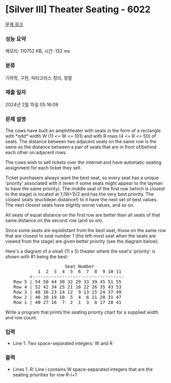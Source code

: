 # [Silver III] Theater Seating - 6022 

[문제 링크](https://www.acmicpc.net/problem/6022) 

### 성능 요약

메모리: 110752 KB, 시간: 132 ms

### 분류

기하학, 구현, 피타고라스 정리, 정렬

### 제출 일자

2024년 2월 15일 05:16:09

### 문제 설명

<p>The cows have built an amphitheater with seats in the form of a rectangle with *odd* width W (11 <= W <= 101) and with R rows (4 <= R <= 50) of seats. The distance between two adjacent seats on the same row is the same as the distance between a pair of seats that are in front of/behind each other on adjacent rows.</p>

<p>The cows wish to sell tickets over the internet and have automatic seating assignment for each ticket they sell.</p>

<p>Ticket purchasers always want the best seat, so every seat has a unique 'priority' associated with it (even if some seats might appear to the layman to have the same priority). The middle seat of the first row (which is closest to the stage) is located at 1,(W+1)/2 and has the very best priority. The closest seats (euclidean distance!) to it have the next set of best values. The next closest seats have slightly worse values, and so on.</p>

<p>All seats of equal distance on the first row are better than all seats of that same distance on the second row (and so on).</p>

<p>Since some seats are equidistant from the best seat, those on the same row that are closest to seat number 1 (the left-most seat when the seats are viewed from the stage) are given better priority (see the diagram below).</p>

<p>Here's a diagram of a small (11 x 5) theater where the seat's 'priority' is shown with #1 being the best:</p>

<pre>                      Seat Number
            1  2  3  4  5  6  7  8  9 10 11
         +----------------------------------
   Row 5 | 54 50 44 38 32 29 33 39 45 51 55
   Row 4 | 52 42 34 25 21 18 22 26 35 43 53
   Row 3 | 48 36 23 14 12  9 13 15 24 37 49
   Row 2 | 46 30 19 10  5  4  6 11 20 31 47
   Row 1 | 40 27 16  7  2  1  3  8 17 28 41</pre>

<p>Write a program that prints the seating priority chart for a supplied width and row count.</p>

### 입력 

 <ul>
	<li>Line 1: Two space-separated integers: W and R</li>
</ul>

<p> </p>

### 출력 

 <ul>
	<li>Lines 1..R: Line i contains W space-separated integers that are the seating priorities for row R-i+1</li>
</ul>

<p> </p>

